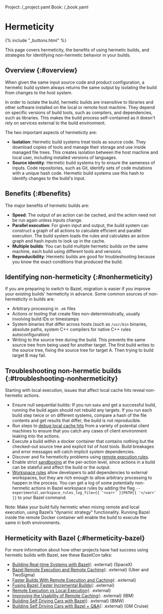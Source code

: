 Project: /_project.yaml
Book: /_book.yaml

# Hermeticity

{% include "_buttons.html" %}

This page covers hermeticity, the benefits of using hermetic builds, and
strategies for identifying non-hermetic behavior in your builds.

## Overview {:#overview}

When given the same input source code and product configuration, a hermetic
build system always returns the same output by isolating the build from changes
to the host system.

In order to isolate the build, hermetic builds are insensitive to libraries and
other software installed on the local or remote host machine. They depend on
specific versions of build tools, such as compilers, and dependencies, such as
libraries. This makes the build process self-contained as it doesn't rely on
services external to the build environment.

The two important aspects of hermeticity are:

* **Isolation**: Hermetic build systems treat tools as source code. They
  download copies of tools and manage their storage and use inside managed file
  trees. This creates isolation between the host machine and local user,
  including installed versions of languages.
* **Source identity**: Hermetic build systems try to ensure the sameness of
  inputs. Code repositories, such as Git, identify sets of code mutations with a
  unique hash code. Hermetic build systems use this hash to identify changes to
  the build's input.

## Benefits {:#benefits}

The major benefits of hermetic builds are:

* **Speed**: The output of an action can be cached, and the action need not be
  run again unless inputs change.
* **Parallel execution**: For given input and output, the build system can
  construct a graph of all actions to calculate efficient and parallel
  execution. The build system loads the rules and calculates an action graph
  and hash inputs to look up in the cache.
* **Multiple builds**: You can build multiple hermetic builds on the same
  machine, each build using different tools and versions.
* **Reproducibility**: Hermetic builds are good for troubleshooting because you
  know the exact conditions that produced the build.

## Identifying non-hermeticity {:#nonhermeticity}

If you are preparing to switch to Bazel, migration is easier if you improve
your existing builds' hermeticity in advance. Some common sources of
non-hermeticity in builds are:

* Arbitrary processing in `.mk` files
* Actions or tooling that create files non-deterministically, usually involving
  build IDs or timestamps
* System binaries that differ across hosts (such as `/usr/bin` binaries, absolute
  paths, system C++ compilers for native C++ rules autoconfiguration)
* Writing to the source tree during the build. This prevents the same source
  tree from being used for another target. The first build writes to the source
  tree, fixing the source tree for target A. Then trying to build target B may
  fail.

## Troubleshooting non-hermetic builds {:#troubleshooting-nonhermeticity}

Starting with local execution, issues that affect local cache hits reveal
non-hermetic actions.

* Ensure null sequential builds: If you run `make` and get a successful build,
  running the build again should not rebuild any targets. If you run each build
  step twice or on different systems, compare a hash of the file contents and
  get results that differ, the build is not reproducible.
* Run steps to
  [debug local cache hits](/docs/remote-execution-caching-debug#troubleshooting-cache-hits)
  from a variety of potential client machines to ensure that you catch any
  cases of client environment leaking into the actions.
* Execute a build within a docker container that contains nothing but the
  checked-out source tree and explicit list of host tools. Build breakages and
  error messages will catch implicit system dependencies.
* Discover and fix hermeticity problems using
  [remote execution rules](/docs/remote-execution-rules#overview).
* Enable strict [sandboxing](/docs/sandboxing)
  at the per-action level, since actions in a build can be stateful and affect
  the build or the output.
* [Workspace rules](/docs/workspace-log)
  allow developers to add dependencies to external workspaces, but they are
  rich enough to allow arbitrary processing to happen in the process. You can
  get a log of some potentially non-hermetic actions in Bazel workspace rules by
  adding the flag
  `--experimental_workspace_rules_log_file={{ '<var>' }}PATH{{ '</var>' }}` to
  your Bazel command.

Note: Make your build fully hermetic when mixing remote and local execution,
using Bazel’s “dynamic strategy” functionality. Running Bazel inside the remote
Docker container will enable the build to execute the same in both environments.

## Hermeticity with Bazel {:#hermeticity-bazel}

For more information about how other projects have had success using hermetic
builds with Bazel, see these  BazelCon talks:

*   [Building Real-time Systems with Bazel](https://www.youtube.com/watch?v=t_3bckhV_YI){: .external} (SpaceX)
*   [Bazel Remote Execution and Remote Caching](https://www.youtube.com/watch?v=_bPyEbAyC0s){: .external} (Uber and TwoSigma)
*   [Faster Builds With Remote Execution and Caching](https://www.youtube.com/watch?v=MyuJRUwT5LI){: .external}
*   [Fusing Bazel: Faster Incremental Builds](https://www.youtube.com/watch?v=rQd9Zd1ONOw){: .external}
*   [Remote Execution vs Local Execution](https://www.youtube.com/watch?v=C8wHmIln--g){: .external}
*   [Improving the Usability of Remote Caching](https://www.youtube.com/watch?v=u5m7V3ZRHLA){: .external} (IBM)
*   [Building Self Driving Cars with Bazel](https://www.youtube.com/watch?v=Gh4SJuYUoQI&list=PLxNYxgaZ8Rsf-7g43Z8LyXct9ax6egdSj&index=4&t=0s){: .external} (BMW)
*   [Building Self Driving Cars with Bazel + Q&A](https://www.youtube.com/watch?v=fjfFe98LTm8&list=PLxNYxgaZ8Rsf-7g43Z8LyXct9ax6egdSj&index=29){: .external} (GM Cruise)
